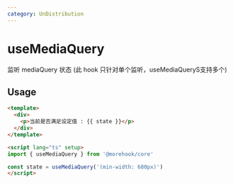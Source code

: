 ```yaml
---
category: UnDistribution
---
```


# useMediaQuery

监听 mediaQuery 状态 (此 hook 只针对单个监听，useMediaQueryS支持多个)

## Usage

```html
<template>
  <div>
    <p>当前是否满足设定值 : {{ state }}</p>
  </div>
</template>

<script lang="ts" setup>
import { useMediaQuery } from '@morehook/core'

const state = useMediaQuery('(min-width: 680px)')
</script>
```